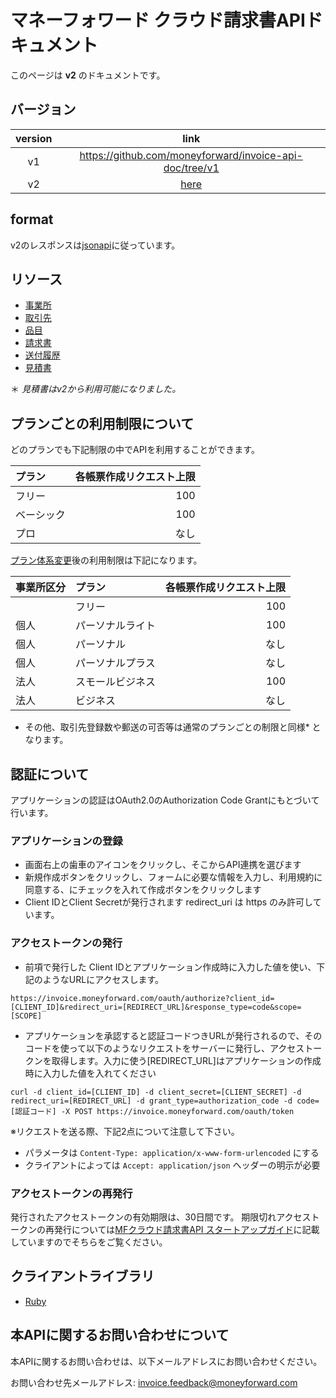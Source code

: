 # マネーフォワード クラウド請求書APIドキュメント
このページは **v2** のドキュメントです。

## バージョン

|version|link|
|:--:|:--:|
|v1|https://github.com/moneyforward/invoice-api-doc/tree/v1|
|v2|[here](https://github.com/moneyforward/invoice-api-doc/)|

## format
v2のレスポンスは[jsonapi](http://jsonapi.org/format/)に従っています。

## リソース
- [事業所](/office)
- [取引先](/partners)
- [品目](/items)
- [請求書](/billings)
- [送付履歴](/sent_histories)
- [見積書](/quotes)

＊ *見積書はv2から利用可能になりました。*

## プランごとの利用制限について
どのプランでも下記制限の中でAPIを利用することができます。

| プラン     | 各帳票作成リクエスト上限 |
| :--        | --:                      |
| フリー     | 100                      |
| ベーシック | 100                      |
| プロ       | なし                     |

[プラン体系変更](https://support.biz.moneyforward.com/valuepack/news/important/i000.html)後の利用制限は下記になります。

| 事業所区分 | プラン           | 各帳票作成リクエスト上限 |
| :--        | :--              | --:                      |
|            | フリー           | 100                      |
| 個人       | パーソナルライト | 100                      |
| 個人       | パーソナル       | なし                     |
| 個人       | パーソナルプラス | なし                     |
| 法人       | スモールビジネス | 100                      |
| 法人       | ビジネス         | なし                     |

* その他、取引先登録数や郵送の可否等は通常のプランごとの制限と同様* となります。

## 認証について
アプリケーションの認証はOAuth2.0のAuthorization Code Grantにもとづいて行います。

### アプリケーションの登録
* 画面右上の歯車のアイコンをクリックし、そこからAPI連携を選びます
* 新規作成ボタンをクリックし、フォームに必要な情報を入力し、利用規約に同意する、にチェックを入れて作成ボタンをクリックします
* Client IDとClient Secretが発行されます
 redirect_uri は https のみ許可しています。

### アクセストークンの発行
* 前項で発行した Client IDとアプリケーション作成時に入力した値を使い、下記のようなURLにアクセスします。
```
https://invoice.moneyforward.com/oauth/authorize?client_id=[CLIENT_ID]&redirect_uri=[REDIRECT_URL]&response_type=code&scope=[SCOPE]
```
* アプリケーションを承認すると認証コードつきURLが発行されるので、そのコードを使って以下のようなリクエストをサーバーに発行し、アクセストークンを取得します。入力に使う[REDIRECT_URL]はアプリケーションの作成時に入力した値を入れてください

```
curl -d client_id=[CLIENT_ID] -d client_secret=[CLIENT_SECRET] -d redirect_uri=[REDIRECT_URL] -d grant_type=authorization_code -d code=[認証コード] -X POST https://invoice.moneyforward.com/oauth/token
```

※リクエストを送る際、下記2点について注意して下さい。

* パラメータは `Content-Type: application/x-www-form-urlencoded` にする
* クライアントによっては `Accept: application/json` ヘッダーの明示が必要

### アクセストークンの再発行

発行されたアクセストークンの有効期限は、30日間です。
期限切れアクセストークンの再発行については[MFクラウド請求書API スタートアップガイド](https://support.biz.moneyforward.com/invoice/guide/api-guide/a01.html)に記載していますのでそちらをご覧ください。

## クライアントライブラリ

* [Ruby](https://github.com/moneyforward/mf_cloud-invoice-ruby)

## 本APIに関するお問い合わせについて

本APIに関するお問い合わせは、以下メールアドレスにお問い合わせください。

お問い合わせ先メールアドレス: invoice.feedback@moneyforward.com
